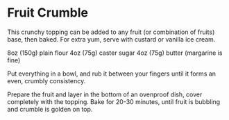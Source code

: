 Fruit Crumble
=============

This crunchy topping can be added to any fruit (or combination of fruits) base, then baked.  For extra yum, serve with custard or vanilla ice cream.

8oz (150g) plain flour
4oz (75g) caster sugar
4oz (75g) butter (margarine is fine)

Put everything in a bowl, and rub it between your fingers until it forms an even, crumbly consistency.

Prepare the fruit and layer in the bottom of an ovenproof dish, cover completely with the topping.  Bake for 20-30 minutes, until fruit is bubbling and crumble is golden on top.
